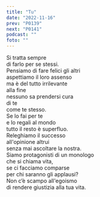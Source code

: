 ```yaml
---
title: "Tu"
date: "2022-11-16"
prev: "P0139"
next: "P0141"
podcast: ""
foto: ""
---
```


Si tratta sempre  
di farlo per se stessi.  
Pensiamo di fare felici gli altri  
aspettiamo il loro assenso  
ma è del tutto irrilevante  
alla fine  
nessuno sa prendersi cura  
di te  
come te stesso.  
Se lo fai per te  
e lo regali al mondo  
tutto il resto è superfluo.  
Releghiamo il successo  
all'opinione altrui  
senza mai ascoltare la nostra.  
Siamo protagonisti di un monologo  
che si chiama vita,  
se ci facciamo comparse  
per chi saranno gli applausi?  
Non c’è scampo all'egoismo  
di rendere giustizia alla tua vita.
